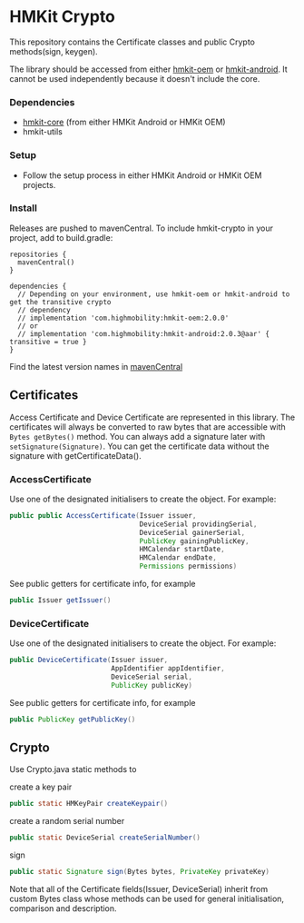 # HMKit Crypto

This repository contains the Certificate classes and public Crypto methods(sign, keygen).

The library should be accessed from either [hmkit-oem](https://github.com/highmobility/hmkit-oem/blob/1bfca938c495f564934838f10460f35916628f77/hmkit-oem/src/main/java/com/highmobility/hmkit/HMKit.java#L51) or 
[hmkit-android](https://github.com/highmobility/hmkit-android/blob/26fe7293312623a647965cd5f2d6ba9adcb6235f/hmkit-android/src/main/java/com/highmobility/hmkit/HMKit.java#L156). 
It cannot be used independently because it doesn't include the core.

### Dependencies

* [hmkit-core](https://github.com/highmobility/hmkit-core) (from either HMKit Android or HMKit OEM)
* hmkit-utils

### Setup

* Follow the setup process in either HMKit Android or HMKit OEM projects.

### Install

Releases are pushed to mavenCentral. To include hmkit-crypto in your project, add to build.gradle:

```
repositories {
  mavenCentral()
}

dependencies {
  // Depending on your environment, use hmkit-oem or hmkit-android to get the transitive crypto
  // dependency 
  // implementation 'com.highmobility:hmkit-oem:2.0.0'
  // or
  // implementation 'com.highmobility:hmkit-android:2.0.3@aar' { transitive = true }
}
```

Find the latest version names in [mavenCentral](https://search.maven.org/search?q=g:com.high-mobility)

## Certificates

Access Certificate and Device Certificate are represented in this library. The certificates will 
always be converted to raw bytes that are accessible with `Bytes getBytes()` method. You can always 
add a signature later with `setSignature(Signature)`. You can get the certificate data without
the signature with getCertificateData().

### AccessCertificate

Use one of the designated initialisers to create the object. For example:

```java
public public AccessCertificate(Issuer issuer,
                                DeviceSerial providingSerial,
                                DeviceSerial gainerSerial,
                                PublicKey gainingPublicKey,
                                HMCalendar startDate,
                                HMCalendar endDate,
                                Permissions permissions)
```

See public getters for certificate info, for example

```java
public Issuer getIssuer()
```

### DeviceCertificate
Use one of the designated initialisers to create the object. For example:

```java
public DeviceCertificate(Issuer issuer,
                         AppIdentifier appIdentifier,
                         DeviceSerial serial,
                         PublicKey publicKey)
```

See public getters for certificate info, for example

```java
public PublicKey getPublicKey()
```

## Crypto ##
Use Crypto.java static methods to

create a key pair
```java
public static HMKeyPair createKeypair()
```

create a random serial number
```java
public static DeviceSerial createSerialNumber()
```

sign

```java
public static Signature sign(Bytes bytes, PrivateKey privateKey)
```

Note that all of the Certificate fields(Issuer, DeviceSerial) inherit from custom Bytes class whose
methods can be used for general initialisation, comparison and description.
